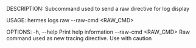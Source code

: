 DESCRIPTION:
Subcommand used to send a raw directive for log display

USAGE:
    hermes logs raw --raw-cmd <RAW_CMD>

OPTIONS:
    -h, --help                 Print help information
        --raw-cmd <RAW_CMD>    Raw command used as new tracing directive. Use with caution

